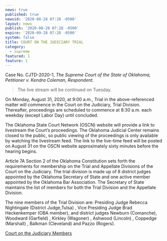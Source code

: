 ```yaml
---
news: true
published: true
newsid: '2020-08-28 07:28 -0500'
layout: news
publish: '2020-08-28 07:28 -0500'
expire: '2020-09-28 07:28 -0500'
system: false
title: COURT ON THE JUDICIARY TRIAL
category:
  - supreme
featured: 1
feature: 1
---
```

Case No. CJTD-2020-1, _The Supreme Court of the State of Oklahoma, Petitioner v. Kendra Coleman, Respondent_.

> The live stream will be continued on Tuesday.  
<!-- [The livestream for Friday can be viewed on Youtube.](https://youtu.be/M0opXpjjTpA) -->


On Monday, August 31, 2020, at 9:00 a.m., Trial in the above-referenced matter will commence in the Court on the Judiciary, Trial Division.  Thereafter, proceedings are scheduled to commence at 8:30 a.m. each weekday (except Labor Day) until concluded.  
 
The Oklahoma State Court Network (OSCN) website will provide a link to livestream the Court’s proceedings.  The Oklahoma Judicial Center remains closed to the public, so  public viewing of the proceedings is only available by watching the livestream feed. The link to the live-time feed will be posted on August 31 on the OSCN website approximately sixty minutes before the hearing begins.

Article 7A Section 2 of the Oklahoma Constitution sets forth the requirements for membership on the Trial and Appellate Divisions of the Court on the Judiciary.  The trial division is made up of 8 district judges appointed by the Oklahoma Secretary of State and one active member appointed by the Oklahoma Bar Association.  The Secretary of State maintains the list of members for both the Trial Division and the Appellate Division.  

The nine members of the Trial Division are:  Presiding Judge Rebecca Nightingale (District Judge,Tulsa) , Vice Presiding Judge Brad Heckenkemper (OBA member), and district judges Newburn (Comanche), Woodward (Garfield) , Kirkley (Wagoner) , Ashwood (Lincoln) , Coppedge (Marshall) , Balkman (Cleveland)  and Pazzo (Rogers).

[Court on the Judiciary Members](https://www.oscn.net/Images/News/202008-COURTONTHEJUDICIARY.pdf)
